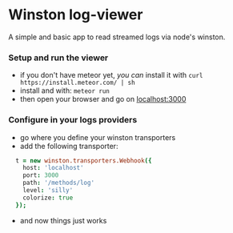 Winston log-viewer
==================

A simple and basic app to read streamed logs via node's winston.

### Setup and run the viewer
- if you don't have meteor yet, _you can_ install it with `curl https://install.meteor.com/ | sh`
- install and with: `meteor run`
- then open your browser and go on [localhost:3000](http://localhost:3000/)

### Configure in your logs providers
- go where you define your winston transporters
- add the following transporter:
```coffee
  t = new winston.transporters.Webhook({
    host: 'localhost'
    port: 3000
    path: '/methods/log'
    level: 'silly'
    colorize: true
  });
```
- and now things just works
